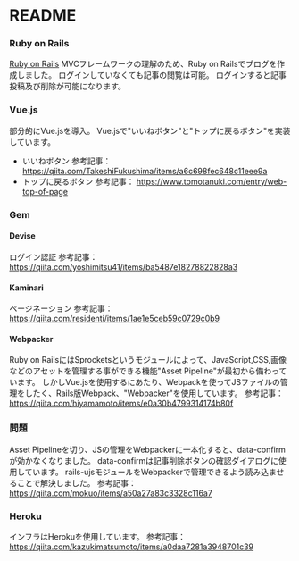 # README

### Ruby on Rails
[Ruby on Rails](https://rubyonrails.org/)
MVCフレームワークの理解のため、Ruby on Railsでブログを作成しました。
ログインしていなくても記事の閲覧は可能。
ログインすると記事投稿及び削除が可能になります。

### Vue.js
部分的にVue.jsを導入。
Vue.jsで"いいねボタン"と"トップに戻るボタン"を実装しています。
- いいねボタン
参考記事：
https://qiita.com/TakeshiFukushima/items/a6c698fec648c11eee9a
- トップに戻るボタン
参考記事：
https://www.tomotanuki.com/entry/web-top-of-page

### Gem
#### Devise
ログイン認証
参考記事：
https://qiita.com/yoshimitsu41/items/ba5487e18278822828a3

#### Kaminari
ページネーション
参考記事：
https://qiita.com/residenti/items/1ae1e5ceb59c0729c0b9

#### Webpacker
Ruby on RailsにはSprocketsというモジュールによって、JavaScript,CSS,画像などのアセットを管理する事ができる機能"Asset Pipeline"が最初から備わっています。
しかしVue.jsを使用するにあたり、Webpackを使ってJSファイルの管理をしたく、Rails版Webpack、"Webpacker"を使用しています。
参考記事：
https://qiita.com/hiyamamoto/items/e0a30b4799314174b80f

### 問題
Asset Pipelineを切り、JSの管理をWebpackerに一本化すると、data-confirmが効かなくなりました。
data-confirmは記事削除ボタンの確認ダイアログに使用しています。
rails-ujsモジュールをWebpackerで管理できるよう読み込ませることで解決しました。
参考記事：
https://qiita.com/mokuo/items/a50a27a83c3328c116a7

### Heroku
インフラはHerokuを使用しています。
参考記事：
https://qiita.com/kazukimatsumoto/items/a0daa7281a3948701c39
